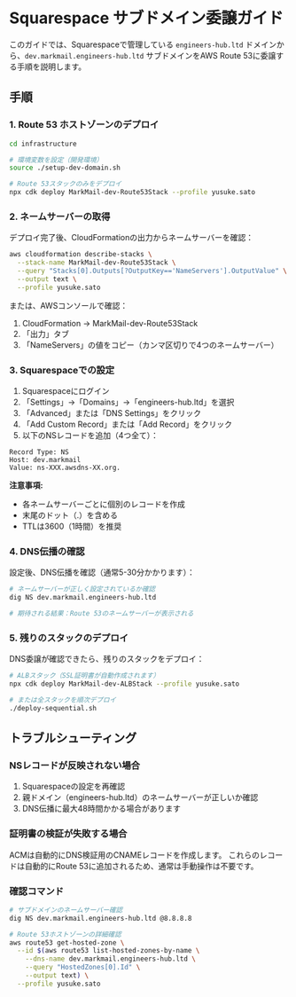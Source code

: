 # Squarespace サブドメイン委譲ガイド

このガイドでは、Squarespaceで管理している `engineers-hub.ltd` ドメインから、`dev.markmail.engineers-hub.ltd` サブドメインをAWS Route 53に委譲する手順を説明します。

## 手順

### 1. Route 53 ホストゾーンのデプロイ

```bash
cd infrastructure

# 環境変数を設定（開発環境）
source ./setup-dev-domain.sh

# Route 53スタックのみをデプロイ
npx cdk deploy MarkMail-dev-Route53Stack --profile yusuke.sato
```

### 2. ネームサーバーの取得

デプロイ完了後、CloudFormationの出力からネームサーバーを確認：

```bash
aws cloudformation describe-stacks \
  --stack-name MarkMail-dev-Route53Stack \
  --query "Stacks[0].Outputs[?OutputKey=='NameServers'].OutputValue" \
  --output text \
  --profile yusuke.sato
```

または、AWSコンソールで確認：

1. CloudFormation → MarkMail-dev-Route53Stack
2. 「出力」タブ
3. 「NameServers」の値をコピー（カンマ区切りで4つのネームサーバー）

### 3. Squarespaceでの設定

1. Squarespaceにログイン
2. 「Settings」→「Domains」→「engineers-hub.ltd」を選択
3. 「Advanced」または「DNS Settings」をクリック
4. 「Add Custom Record」または「Add Record」をクリック
5. 以下のNSレコードを追加（4つ全て）：

```
Record Type: NS
Host: dev.markmail
Value: ns-XXX.awsdns-XX.org.
```

**注意事項:**

- 各ネームサーバーごとに個別のレコードを作成
- 末尾のドット（.）を含める
- TTLは3600（1時間）を推奨

### 4. DNS伝播の確認

設定後、DNS伝播を確認（通常5-30分かかります）：

```bash
# ネームサーバーが正しく設定されているか確認
dig NS dev.markmail.engineers-hub.ltd

# 期待される結果：Route 53のネームサーバーが表示される
```

### 5. 残りのスタックのデプロイ

DNS委譲が確認できたら、残りのスタックをデプロイ：

```bash
# ALBスタック（SSL証明書が自動作成されます）
npx cdk deploy MarkMail-dev-ALBStack --profile yusuke.sato

# または全スタックを順次デプロイ
./deploy-sequential.sh
```

## トラブルシューティング

### NSレコードが反映されない場合

1. Squarespaceの設定を再確認
2. 親ドメイン（engineers-hub.ltd）のネームサーバーが正しいか確認
3. DNS伝播に最大48時間かかる場合があります

### 証明書の検証が失敗する場合

ACMは自動的にDNS検証用のCNAMEレコードを作成します。
これらのレコードは自動的にRoute 53に追加されるため、通常は手動操作は不要です。

### 確認コマンド

```bash
# サブドメインのネームサーバー確認
dig NS dev.markmail.engineers-hub.ltd @8.8.8.8

# Route 53ホストゾーンの詳細確認
aws route53 get-hosted-zone \
  --id $(aws route53 list-hosted-zones-by-name \
    --dns-name dev.markmail.engineers-hub.ltd \
    --query "HostedZones[0].Id" \
    --output text) \
  --profile yusuke.sato
```
